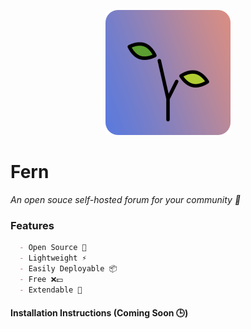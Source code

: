 <p align="center">
<img src="apps/core/static/images/seedling_logo.png" height="200" alt="Fern Logo">


# **Fern**


</p>

*An open souce self-hosted forum for your community 🌱*

### Features
```md
  - Open Source 👐
  - Lightweight ⚡
  - Easily Deployable 📦
  - Free ❌💵
  - Extendable 🔌
```


#### Installation Instructions (Coming Soon 🕒)